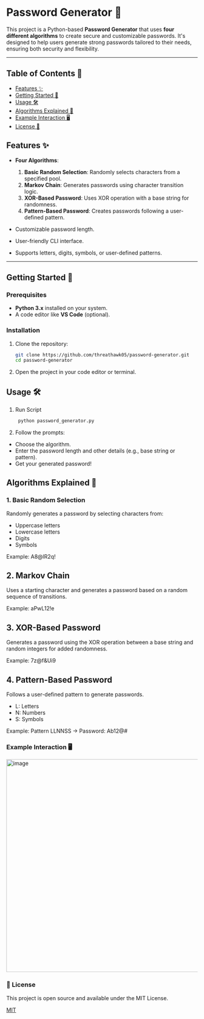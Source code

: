 # Password Generator 🔐

This project is a Python-based **Password Generator** that uses **four different algorithms** to create secure and customizable passwords. It's designed to help users generate strong passwords tailored to their needs, ensuring both security and flexibility.

---

## Table of Contents 📖
- [Features ✨](#features-✨)
- [Getting Started 🚀](#getting-started-🚀)
- [Usage 🛠️](#usage-🛠️)
- [Algorithms Explained 🧠](#algorithms-explained-🧠)
- [Example Interaction 🖥️](#example-interaction-🖥️)
- [License 📝](#license-📝)

## Features ✨

- **Four Algorithms**:
  1. **Basic Random Selection**: Randomly selects characters from a specified pool.
  2. **Markov Chain**: Generates passwords using character transition logic.
  3. **XOR-Based Password**: Uses XOR operation with a base string for randomness.
  4. **Pattern-Based Password**: Creates passwords following a user-defined pattern.

- Customizable password length.
- User-friendly CLI interface.
- Supports letters, digits, symbols, or user-defined patterns.

---

## Getting Started 🚀

### Prerequisites
- **Python 3.x** installed on your system.
- A code editor like **VS Code** (optional).

### Installation
1. Clone the repository:
   ```bash
   git clone https://github.com/threathawk05/password-generator.git
   cd password-generator
   ```

2. Open the project in your code editor or terminal.

## Usage 🛠️
1. Run Script
    ```bash
     python password_generator.py
   ```

2. Follow the prompts:

- Choose the algorithm.
- Enter the password length and other details (e.g., base string or pattern).
- Get your generated password!

## Algorithms Explained 🧠

### 1. Basic Random Selection
  Randomly generates a password by selecting characters from:

- Uppercase letters
- Lowercase letters
- Digits
- Symbols

Example: A8@lR2q!

## 2. Markov Chain
Uses a starting character and generates a password based on a random sequence of transitions.

Example: aPwL12!e

## 3. XOR-Based Password
Generates a password using the XOR operation between a base string and random integers for added randomness.

Example: 7z@f&Ui9

## 4. Pattern-Based Password
Follows a user-defined pattern to generate passwords.

- L: Letters
- N: Numbers
- S: Symbols
  
Example: Pattern LLNNSS → Password: Ab12@#

### Example Interaction 🖥️
<img width="559" alt="image" src="https://github.com/user-attachments/assets/56c42a67-a93f-437b-96b0-b82ad477fc45">

### 📝 License
This project is open source and available under the MIT License.

[MIT](https://choosealicense.com/licenses/mit/)



